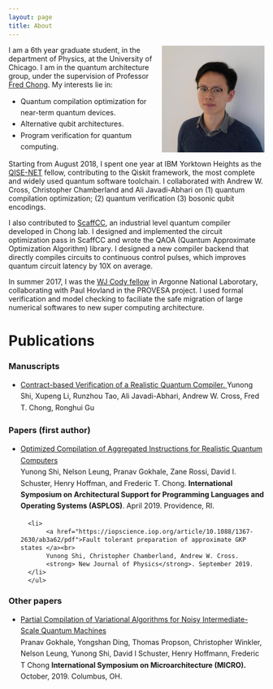 ```yaml
---
layout: page
title: About
---
```

<style>
img {	
	float: right;	
    max-width: 40%;
    max-height: 100%;
}
li {
    line-height: 1.6; 
    }
</style>
<p>
<img src="../assets/img/profile.JPG" alt="profile">
I am a 6th year graduate student, in the department of Physics, at the University of Chicago. I am in the quantum architecture group, under the supervision of Professor <a href="http://people.cs.uchicago.edu/~ftchong/"> Fred Chong</a>. My interests lie in:
<ul>
  <li>Quantum compilation optimization for near-term quantum devices. </li>
  <li>Alternative qubit architectures. </li>
  <li>Program verification for quantum computing.  </li>
</ul> 
</p>

<p>
Starting from August 2018, I spent one year at IBM Yorktown Heights as the <a href="https://qisenet.uchicago.edu">QISE-NET</a> fellow, contributing to the Qiskit framework, the most complete and widely used quantum software toolchain. I collaborated with Andrew W. Cross, Christopher Chamberland and Ali Javadi-Abhari on (1) quantum compilation optimization; (2) quantum verification (3) bosonic qubit encodings.
</p>

<p>
I also contributed to <a href="https://github.com/epiqc/ScaffCC">ScaffCC</a>, an industrial level quantum compiler developed in Chong lab. I designed and implemented the circuit optimization pass in ScaffCC and wrote the QAOA (Quantum Approximate Optimization Algorithm) library. I designed a new compiler backend that directly compiles circuits to continuous control pulses, which improves quantum circuit latency by 10X on average.
</p>

<p>
In summer 2017, I was the <a href="http://www.mcs.anl.gov/career-opportunities/wj-cody-associates">WJ Cody fellow</a> in Argonne National Laborotary, collaborating with Paul Hovland in the PROVESA project. I used formal verification and model checking to faciliate the safe migration of large numerical softwares to new super computing architecture. 
</p>


# Publications

<div id="box_black">
	    <h3>Manuscripts</h3>
	    <ul>
            <li> <a href="../assets/publications/certiq.pdf">
              Contract-based Verification of a Realistic Quantum Compiler. </a> Yunong Shi, Xupeng Li, Runzhou Tao, Ali Javadi-Abhari, Andrew W. Cross, Fred T. Chong, Ronghui Gu
  	    </li>
        </ul>
</div>

<div id="box_black">
	    <h3>Papers (first author)</h3>
	    <ul>
        <li>
            <a href="https://arxiv.org/pdf/1902.01474.pdf">Optimized Compilation of Aggregated Instructions for Realistic Quantum Computers</a><br>
            Yunong Shi, Nelson Leung, Pranav Gokhale, Zane Rossi, David I. Schuster, Henry Hoffman, and Frederic T. Chong.
            <strong>International Symposium on Architectural Support for Programming Languages and Operating Systems (ASPLOS)</strong>. April 2019. Providence, RI.
  	    </li>

      <li>
           <a href="https://iopscience.iop.org/article/10.1088/1367-2630/ab3a62/pdf">Fault tolerant preparation of approximate GKP states </a><br>
           Yunong Shi, Christopher Chamberland, Andrew W. Cross.
           <strong> New Journal of Physics</strong>. September 2019.
      </li>
      </ul>
</div>


<div id="box_black">
	    <h3>Other papers</h3>
        <ul>
        <li>
           <a href="https://arxiv.org/pdf/1909.07522.pdf"> Partial Compilation of Variational Algorithms for Noisy Intermediate-Scale Quantum Machines </a><br>
           Pranav Gokhale, Yongshan Ding, Thomas Propson, Christopher Winkler, Nelson Leung, Yunong Shi, David I Schuster, Henry Hoffmann, Frederic T Chong
        <strong> International Symposium on Microarchitecture (MICRO). </strong> October, 2019. Columbus, OH.
        </li>
        </ul>
</div>
